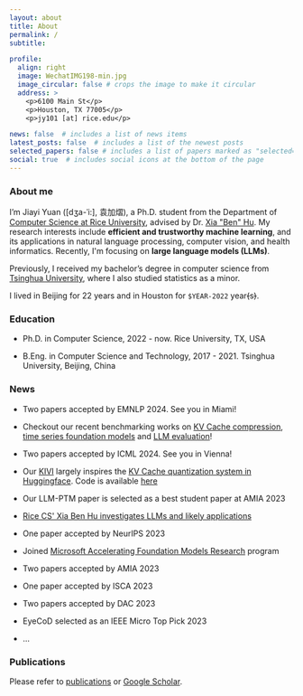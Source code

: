 ```yaml
---
layout: about
title: About
permalink: /
subtitle:

profile:
  align: right
  image: WechatIMG198-min.jpg
  image_circular: false # crops the image to make it circular
  address: >
    <p>6100 Main St</p>
    <p>Houston, TX 77005</p>
    <p>jy101 [at] rice.edu</p>

news: false  # includes a list of news items
latest_posts: false  # includes a list of the newest posts
selected_papers: false # includes a list of papers marked as "selected={true}"
social: true  # includes social icons at the bottom of the page
---
```


### About me

I’m Jiayi Yuan ([dʒa-ˈi:], 袁加熠), a Ph.D. student from the Department of [Computer Science at Rice University](https://cs.rice.edu/), advised by Dr. [Xia "Ben" Hu](https://cs.rice.edu/~xh37/index.html). My research interests include **efficient and trustworthy machine learning**, and its applications in natural language processing, computer vision, and health informatics. Recently, I'm focusing on **large language models (LLMs)**.

Previously, I received my bachelor’s degree in computer science from [Tsinghua University](https://www.tsinghua.edu.cn/en/), where I also studied statistics as a minor.

I lived in Beijing for 22 years and in Houston for ``$YEAR-2022`` year~~(~~s~~)~~.

### Education

* Ph.D. in Computer Science, 2022 - now.
Rice University, TX, USA

* B.Eng. in Computer Science and Technology, 2017 - 2021.
Tsinghua University, Beijing, China

### News

- Two papers accepted by EMNLP 2024. See you in Miami!

- Checkout our recent benchmarking works on [KV Cache compression](https://arxiv.org/abs/2407.01527), [time series foundation models](https://arxiv.org/abs/2406.14045) and [LLM evaluation](https://arxiv.org/abs/2408.13704)!

- Two papers accepted by ICML 2024. See you in Vienna!

- Our [KIVI](https://arxiv.org/abs/2402.02750) largely inspires the [KV Cache quantization system in Huggingface](https://huggingface.co/docs/transformers/main/en/kv_cache). Code is available [here](https://github.com/jy-yuan/KIVI)

- Our LLM-PTM paper is selected as a best student paper at AMIA 2023

- [Rice CS' Xia Ben Hu investigates LLMs and likely applications](https://cs.rice.edu/news/rice-cs-xia-ben-hu-investigates-llms-and-likely-applications)

- One paper accepted by NeurIPS 2023

- Joined [Microsoft Accelerating Foundation Models Research](https://www.microsoft.com/en-us/research/collaboration/accelerating-foundation-models-research/) program

- Two papers accepted by AMIA 2023

<!-- - Jul. 2023: One paper accepted by ACM-BCB 2023 -->

- One paper accepted by ISCA 2023

<!-- - Feb. 2023: One paper accepted by ICASSP 2023 -->

- Two papers accepted by DAC 2023

- EyeCoD selected as an IEEE Micro Top Pick 2023

- ...

### Publications

Please refer to [publications](https://jy-yuan.github.io/publications/) or [Google Scholar](https://scholar.google.com/citations?user=XMrlrV8AAAAJ).
